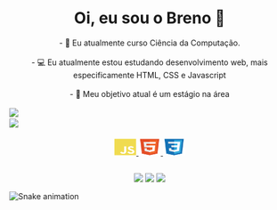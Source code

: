  <h1 align="center">Oi, eu sou o Breno 👋 </h1>


<div align="center">
 - 📖 Eu atualmente curso Ciência da Computação. <br> <br>
 - 💻 Eu atualmente estou estudando desenvolvimento web, mais especificamente HTML, CSS e Javascript <br> <br>
 - 🔭 Meu objetivo atual é um estágio na área <br> <br>
 </div>

<div>
  <a href="https://github.com/brenok12S">
  <img height="180em" src="https://github-readme-stats.vercel.app/api?username=brenok12S&show_icons=true&theme=dark&include_all_commits=true&count_private=true"/> <br>
  <img height="180em" src="https://github-readme-stats.vercel.app/api/top-langs/?username=brenok12S&layout=compact&langs_count=7&theme=dark"/> <br>
</div>

 
 <div  align="center "style="display: inline_block"><br>
  <img  alt="Rafa-Js" height="30" width="40" src="https://raw.githubusercontent.com/devicons/devicon/master/icons/javascript/javascript-plain.svg">
  <img  alt="Rafa-HTML" height="30" width="40" src="https://raw.githubusercontent.com/devicons/devicon/master/icons/html5/html5-original.svg">
  <img  alt="Rafa-CSS" height="30" width="40" src="https://raw.githubusercontent.com/devicons/devicon/master/icons/css3/css3-original.svg">
</div>
 
 ##
 
 <div align="center"> 
  <a href="https://instagram.com/brenok12SsS" target="_blank"><img src="https://img.shields.io/badge/-Instagram-%23E4405F?style=for-the-badge&logo=instagram&logoColor=white" target="_blank"></a>
  <a href = "mailto:brenoferreiradasilva@gmail.com"><img src="https://img.shields.io/badge/-Gmail-%23333?style=for-the-badge&logo=gmail&logoColor=white" target="_blank"></a>
  <a href="https://www.linkedin.com/in/breno-machado-9232ab1b9/" target="_blank"><img src="https://img.shields.io/badge/-LinkedIn-%230077B5?style=for-the-badge&logo=linkedin&logoColor=white" target="_blank"></a>   
</div>

  ![Snake animation](https://github.com/brenok12S/brenok12S/blob/output/github-contribution-grid-snake.svg)
